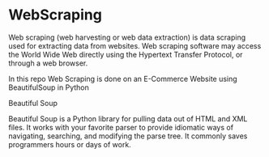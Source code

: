 # WebScraping
Web scraping (web harvesting or web data extraction) is data scraping used for extracting data from websites. Web scraping software may access the World Wide Web directly using the Hypertext Transfer Protocol, or through a web browser.

In this repo Web Scraping is done on an E-Commerce Website using BeautifulSoup in Python

Beautiful Soup

Beautiful Soup is a Python library for pulling data out of HTML and XML files. It works with your favorite parser to provide idiomatic ways of navigating, searching, and modifying the parse tree. It commonly saves programmers hours or days of work.
